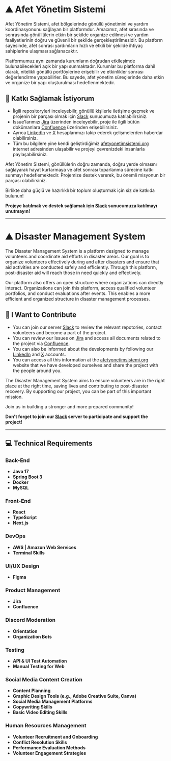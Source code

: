 # ⛰️ **Afet Yönetim Sistemi**

Afet Yönetim Sistemi, afet bölgelerinde gönüllü yönetimini ve yardım koordinasyonunu sağlayan bir platformdur. Amacımız, afet sırasında ve sonrasında gönüllülerin etkin bir şekilde organize edilmesi ve yardım faaliyetlerinin doğru ve güvenli bir şekilde gerçekleştirilmesidir. Bu platform sayesinde, afet sonrası yardımların hızlı ve etkili bir şekilde ihtiyaç sahiplerine ulaşması sağlanacaktır.

Platformumuz aynı zamanda kurumların doğrudan etkileşimde bulunabilecekleri açık bir yapı sunmaktadır. Kurumlar bu platforma dahil olarak, nitelikli gönüllü portföylerine erişebilir ve etkinlikler sonrası değerlendirme yapabilirler. Bu sayede, afet yönetim süreçlerinde daha etkin ve organize bir yapı oluşturulması hedeflenmektedir.

## 🚀 Katkı Sağlamak İstiyorum

- İlgili repositoryleri inceleyebilir, gönüllü kişilerle iletişime geçmek ve projenin bir parçası olmak için [Slack](https://join.slack.com/t/afetyonetimsistemi/shared_invite/zt-2s7h4ggpe-Cz_MLUXNyzqS2lmGLaIVBw) sunucumuza katılabilirsiniz.
- Issue'larımızı [Jira](https://afetyonetimsistemi.atlassian.net/jira) üzerinden inceleyebilir, proje ile ilgili bütün dokümanlara [Confluence](https://afetyonetimsistemi.atlassian.net/wiki) üzerinden erişebilirsiniz.
- Ayrıca [LinkedIn](https://tr.linkedin.com/company/afetyonetimsistemi) ve [X](https://x.com/afetyonetims) hesaplarımızı takip ederek gelişmelerden haberdar olabilirsiniz.
- Tüm bu bilgilere yine kendi geliştirdiğimiz [afetyonetimsistemi.org](https://afetyonetimsistemi.org) internet adresinden ulaşabilir ve projeyi çevrenizdeki insanlarla paylaşabilirsiniz.

Afet Yönetim Sistemi, gönüllülerin doğru zamanda, doğru yerde olmasını sağlayarak hayat kurtarmaya ve afet sonrası toparlanma sürecine katkı sunmayı hedeflemektedir. Projemize destek vererek, bu önemli misyonun bir parçası olabilirsiniz.

Birlikte daha güçlü ve hazırlıklı bir toplum oluşturmak için siz de katkıda bulunun!

**Projeye katılmak ve destek sağlamak için [Slack](https://join.slack.com/t/afetyonetimsistemi/shared_invite/zt-2s7h4ggpe-Cz_MLUXNyzqS2lmGLaIVBw) sunucumuza katılmayı unutmayın!**

---

# ⛰️ **Disaster Management System**

The Disaster Management System is a platform designed to manage volunteers and coordinate aid efforts in disaster areas. Our goal is to organize volunteers effectively during and after disasters and ensure that aid activities are conducted safely and efficiently. Through this platform, post-disaster aid will reach those in need quickly and effectively.

Our platform also offers an open structure where organizations can directly interact. Organizations can join this platform, access qualified volunteer portfolios, and conduct evaluations after events. This enables a more efficient and organized structure in disaster management processes.

## 🚀 I Want to Contribute

- You can join our server [Slack](https://join.slack.com/t/afetyonetimsistemi/shared_invite/zt-2s7h4ggpe-Cz_MLUXNyzqS2lmGLaIVBw) to review the relevant repotories, contact volunteers and become a part of the project.
- You can review our Issues on [Jira](https://afetyonetimsistemi.atlassian.net/jira) and access all documents related to the project via [Confluence](https://afetyonetimsistemi.atlassian.net/wiki).
- You can also be informed about the developments by following our [LinkedIn](https://tr.linkedin.com/company/afetyonetimsistemi) and [X](https://x.com/afetyonetims) accounts.
- You can access all this information at the [afetyonetimsistemi.org](https://afetyonetimsistemi.org) website that we have developed ourselves and share the project with the people around you.

The Disaster Management System aims to ensure volunteers are in the right place at the right time, saving lives and contributing to post-disaster recovery. By supporting our project, you can be part of this important mission.

Join us in building a stronger and more prepared community!

**Don't forget to join our [Slack](https://join.slack.com/t/afetyonetimsistemi/shared_invite/zt-2s7h4ggpe-Cz_MLUXNyzqS2lmGLaIVBw) server to participate and support the project!**

---

## 💻 Technical Requirements

### Back-End
- **Java 17**
- **Spring Boot 3**
- **Docker**
- **MySQL**

### Front-End
- **React**
- **TypeScript**
- **Next.js**

### DevOps
- **AWS | Amazon Web Services**
- **Terminal Skills**

### UI/UX Design
- **Figma**

### Product Management
- **Jira**
- **Confluence**

### Discord Moderation
- **Orientation**
- **Organization Bots**

### Testing
- **API & UI Test Automation**
- **Manual Testing for Web**

### Social Media Content Creation
- **Content Planning**
- **Graphic Design Tools (e.g., Adobe Creative Suite, Canva)**
- **Social Media Management Platforms**
- **Copywriting Skills**
- **Basic Video Editing Skills**

### Human Resources Management
- **Volunteer Recruitment and Onboarding**
- **Conflict Resolution Skills**
- **Performance Evaluation Methods**
- **Volunteer Engagement Strategies**
